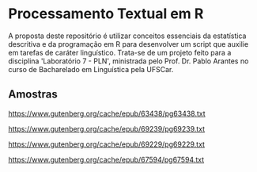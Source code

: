 # Processamento Textual em R

A proposta deste repositório é utilizar conceitos essenciais da estatística descritiva e da programação em R para desenvolver um script que auxilie em tarefas de caráter linguístico. Trata-se de um projeto feito para a disciplina 'Laboratório 7 - PLN', ministrada pelo Prof. Dr. Pablo Arantes no curso de Bacharelado em Linguística pela UFSCar.

## Amostras

https://www.gutenberg.org/cache/epub/63438/pg63438.txt

https://www.gutenberg.org/cache/epub/69239/pg69239.txt

https://www.gutenberg.org/cache/epub/69229/pg69229.txt

https://www.gutenberg.org/cache/epub/67594/pg67594.txt

